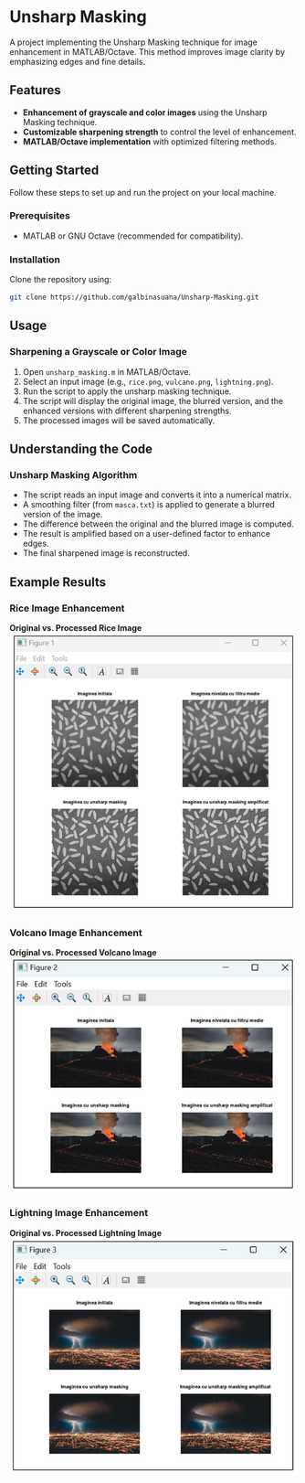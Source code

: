 # Unsharp Masking

A project implementing the Unsharp Masking technique for image enhancement in MATLAB/Octave. This method improves image clarity by emphasizing edges and fine details.

## Features

- **Enhancement of grayscale and color images** using the Unsharp Masking technique.
- **Customizable sharpening strength** to control the level of enhancement.
- **MATLAB/Octave implementation** with optimized filtering methods.

## Getting Started

Follow these steps to set up and run the project on your local machine.

### Prerequisites

- MATLAB or GNU Octave (recommended for compatibility).

### Installation

Clone the repository using:

```bash
git clone https://github.com/galbinasuana/Unsharp-Masking.git
```

## Usage

### Sharpening a Grayscale or Color Image

1. Open `unsharp_masking.m` in MATLAB/Octave.
2. Select an input image (e.g., `rice.png`, `vulcano.png`, `lightning.png`).
3. Run the script to apply the unsharp masking technique.
4. The script will display the original image, the blurred version, and the enhanced versions with different sharpening strengths.
5. The processed images will be saved automatically.

## Understanding the Code

### Unsharp Masking Algorithm

- The script reads an input image and converts it into a numerical matrix.
- A smoothing filter (from `masca.txt`) is applied to generate a blurred version of the image.
- The difference between the original and the blurred image is computed.
- The result is amplified based on a user-defined factor to enhance edges.
- The final sharpened image is reconstructed.

## Example Results

### Rice Image Enhancement

**Original vs. Processed Rice Image**  
![Original vs. Processed Rice](images/rice_unsharp.png)

### Volcano Image Enhancement

**Original vs. Processed Volcano Image**  
![Original vs. Processed Volcano](images/volcano_unsharp.png)

### Lightning Image Enhancement

**Original vs. Processed Lightning Image**  
![Original vs. Processed Lightning](images/lightning_unsharp.png)